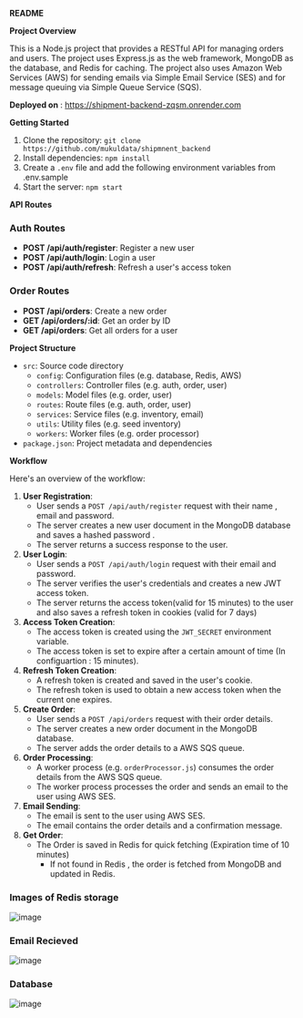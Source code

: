 

**README**

**Project Overview**

This is a Node.js project that provides a RESTful API for managing orders and users. The project uses Express.js as the web framework, MongoDB as the database, and Redis for caching. The project also uses Amazon Web Services (AWS) for sending emails via Simple Email Service (SES) and for message queuing via Simple Queue Service (SQS).

**Deployed on** : https://shipment-backend-zqsm.onrender.com

**Getting Started**


1. Clone the repository: `git clone https://github.com/mukuldata/shipmnent_backend`
2. Install dependencies: `npm install`
3. Create a `.env` file and add the following environment variables from .env.sample
4. Start the server: `npm start`

**API Routes**

### Auth Routes

* **POST /api/auth/register**: Register a new user
* **POST /api/auth/login**: Login a user
* **POST /api/auth/refresh**: Refresh a user's access token

### Order Routes

* **POST /api/orders**: Create a new order
* **GET /api/orders/:id**: Get an order by ID
* **GET /api/orders**: Get all orders for a user


**Project Structure**

* `src`: Source code directory
	+ `config`: Configuration files (e.g. database, Redis, AWS)
	+ `controllers`: Controller files (e.g. auth, order, user)
	+ `models`: Model files (e.g. order, user)
	+ `routes`: Route files (e.g. auth, order, user)
	+ `services`: Service files (e.g. inventory, email)
	+ `utils`: Utility files (e.g. seed inventory)
	+ `workers`: Worker files (e.g. order processor)
* `package.json`: Project metadata and dependencies


**Workflow**

Here's an overview of the workflow:

1. **User Registration**:
	* User sends a `POST /api/auth/register` request with their name , email and password.
	* The server creates a new user document in the MongoDB database and saves a hashed password .
	* The server returns a success response to the user.
2. **User Login**:
	* User sends a `POST /api/auth/login` request with their email and password.
	* The server verifies the user's credentials and creates a new JWT access token.
	* The server returns the access token(valid for 15 minutes) to the user and also saves a refresh token in cookies (valid for 7 days)
3. **Access Token Creation**:
	* The access token is created using the `JWT_SECRET` environment variable.
	* The access token is set to expire after a certain amount of time (In configuartion : 15 minutes).
4. **Refresh Token Creation**:
	* A refresh token is created and saved in the user's cookie.
	* The refresh token is used to obtain a new access token when the current one expires.
5. **Create Order**:
	* User sends a `POST /api/orders` request with their order details.
	* The server creates a new order document in the MongoDB database.
	* The server adds the order details to a AWS SQS queue.
6. **Order Processing**:
	* A worker process (e.g. `orderProcessor.js`) consumes the order details from the AWS SQS queue.
	* The worker process processes the order and sends an email to the user using AWS SES.
7. **Email Sending**:
	* The email is sent to the user using AWS SES.
	* The email contains the order details and a confirmation message.
7. **Get Order**:
	* The Order is saved in Redis for quick fetching (Expiration time of 10 minutes)
        * If not found in Redis , the order is fetched from MongoDB and updated in Redis.


### Images of Redis storage
![image](https://github.com/user-attachments/assets/439c2612-c72f-4356-bd00-960a2fb428c4)

### Email Recieved
![image](https://github.com/user-attachments/assets/a506e6be-e2aa-444e-a3a0-69dd5faa29a3)

### Database
![image](https://github.com/user-attachments/assets/aff7d7d0-d9e8-4f78-9c63-fa3241334cb8)

